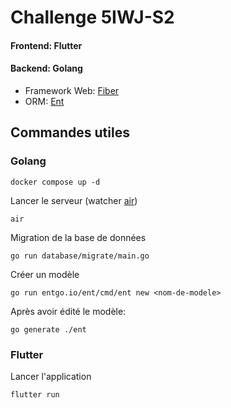 # Challenge 5IWJ-S2

#### Frontend: Flutter

#### Backend: Golang

- Framework Web: [Fiber](https://gofiber.io/)
- ORM: [Ent](https://entgo.io/)

## Commandes utiles

### Golang

```
docker compose up -d
```

Lancer le serveur (watcher [air](https://github.com/air-verse/air))

```
air
```

Migration de la base de données

```
go run database/migrate/main.go
```

Créer un modèle

```
go run entgo.io/ent/cmd/ent new <nom-de-modele>
```

Après avoir édité le modèle:

```
go generate ./ent
```

### Flutter

Lancer l'application

```
flutter run
```
